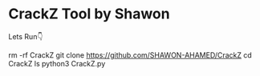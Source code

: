 # CrackZ Tool by Shawon

Lets Run👇

rm -rf CrackZ
git clone https://github.com/SHAWON-AHAMED/CrackZ
cd CrackZ
ls
python3 CrackZ.py
